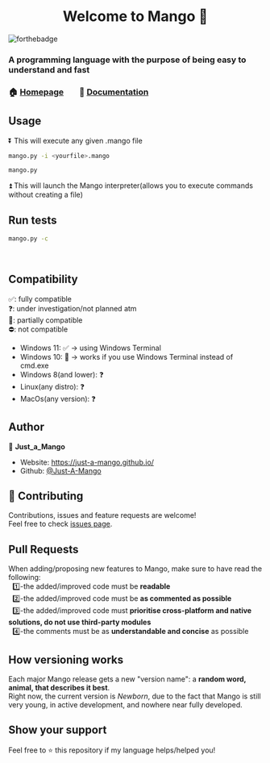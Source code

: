 <h1 align="center">Welcome to Mango 👋</h1>

![forthebadge](https://img.shields.io/badge/version-newborn-informational?style=for-the-badge)

### A programming language with the purpose of being easy to understand and fast 

### 🏠 [Homepage](https://github.com/Just-A-Mango/mango#readme)&nbsp; &nbsp; &nbsp; &nbsp; 📄 [Documentation](https://github.com/Just-A-Mango/mango/blob/main/.github/markdown/documentation.md)&nbsp; &nbsp; &nbsp; &nbsp;
## Usage
⏬ This will execute any given .mango file
```sh
mango.py -i <yourfile>.mango
```
```sh
mango.py
```
⏫ This will launch the Mango interpreter(allows you to execute commands without creating a file)
## Run tests
```sh
mango.py -c
```
&nbsp;
## Compatibility
✅: fully compatible\
❓: under investigation/not planned atm\
💢: partially compatible\
⛔: not compatible

  - Windows 11: ✅ -> using Windows Terminal
  - Windows 10: 💢 -> works if you use Windows Terminal instead of cmd.exe
  - Windows 8(and lower): ❓
  - Linux(any distro): ❓
  - MacOs(any version): ❓
&nbsp;
## Author

👤 **Just_a_Mango**

* Website: https://just-a-mango.github.io/
* Github: [@Just-A-Mango](https://github.com/Just-A-Mango)  
## 🤝 Contributing

Contributions, issues and feature requests are welcome!<br />Feel free to check [issues page](https://github.com/Just-A-Mango/fox/issues). 

## Pull Requests

When adding/proposing new features to Mango, make sure to have read the following:\
&nbsp;&nbsp;1️⃣-the added/improved code must be **readable**\
&nbsp;&nbsp;2️⃣-the added/improved code must be **as commented as possible**\
&nbsp;&nbsp;3️⃣-the added/improved code must **prioritise cross-platform and native solutions, do not use third-party modules**\
&nbsp;&nbsp;4️⃣-the comments must be as **understandable and concise** as possible

## How versioning works

Each major Mango release gets a new "version name": a **random word, animal, that describes it best**.\
Right now, the current version is *Newborn*, due to the fact that Mango is still very young, in active development, and nowhere near fully developed.

## Show your support

Feel free to ⭐️ this repository if my language helps/helped you!
